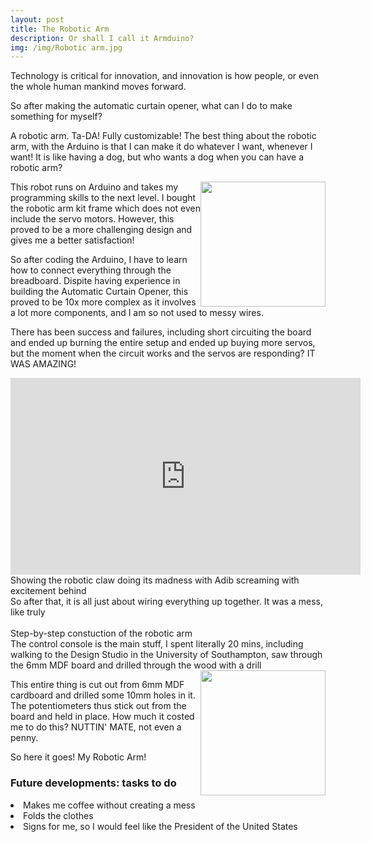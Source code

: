 ```yaml
---
layout: post
title: The Robotic Arm
description: Or shall I call it Armduino?
img: /img/Robotic arm.jpg
---
```

Technology is critical for innovation, and innovation is how people, or even the whole human mankind moves forward.  

So after making the automatic curtain opener, what can I do to make something for myself?

A robotic arm. Ta-DA! Fully customizable! The best thing about the robotic arm, with the Arduino is that I can make it do whatever I want, whenever I want! It is like having a dog, but who wants a dog when you can have a robotic arm?
<div class="img row">
<img src="{{ site.baseurl }}/img/Robotic arm.jpg" style="float:right;width:200px;height:200px;" alt="" title="Robotic arm">
</div>
This robot runs on Arduino and takes my programming skills to the next level. I bought the robotic arm kit frame which does not even include the servo motors. However, this proved to be a more challenging design and gives me a better satisfaction!

So after coding the Arduino, I have to learn how to connect everything through the breadboard. Dispite having experience in building the Automatic Curtain Opener, this proved to be 10x more complex as it involves a lot more components, and I am so not used to messy wires.

There has been success and failures, including short circuiting the board and ended up burning the entire setup and ended up buying more servos, but the moment when the circuit works and the servos are responding? IT WAS AMAZING!
<div class="img row">
<div class="your-centered-div">
	<iframe width="560" height="315" src="https://www.youtube.com/embed/MU18B2-_OsE" frameborder="0" allowfullscreen></iframe>
</div>
<div class="col three caption">
	Showing the robotic claw doing its madness with Adib screaming with excitement behind
</div>
So after that, it is all just about wiring everything up together. It was a mess, like truly

<div class="img_row">
	<img class="col one" src="{{ site.baseurl }}/img/arm1.jpg" alt="" title="Robotic arm"/>
	<img class="col one" src="{{ site.baseurl }}/img/arm2.jpg" alt="" title="Robotic arm"/>
	<img class="col one" src="{{ site.baseurl }}/img/arm3.jpg" alt="" title="Robotic arm"/>
</div>
<div class="col three caption">
	Step-by-step constuction of the robotic arm
</div>
The control console is the main stuff, I spent literally 20 mins, including walking to the Design Studio in the University of Southampton, saw through the 6mm MDF board and drilled through the wood with a drill
	<img src="{{ site.baseurl }}/img/mdf control.jpg" style="float:right;width:200px;height:200px;" alt="" title="The control ">

This entire thing is cut out from 6mm MDF cardboard and drilled some 10mm holes in it. The potentiometers thus stick out from the board and held in place. How much it costed me to do this? NUTTIN' MATE, not even a penny.

So here it goes! My Robotic Arm!
<div class="img_row">
<h3>Future developments: tasks to do</h3>
<li>Makes me coffee without creating a mess</li>
<li>Folds the clothes</li>
<li>Signs for me, so I would feel like the President of the United States</li>
</div>
